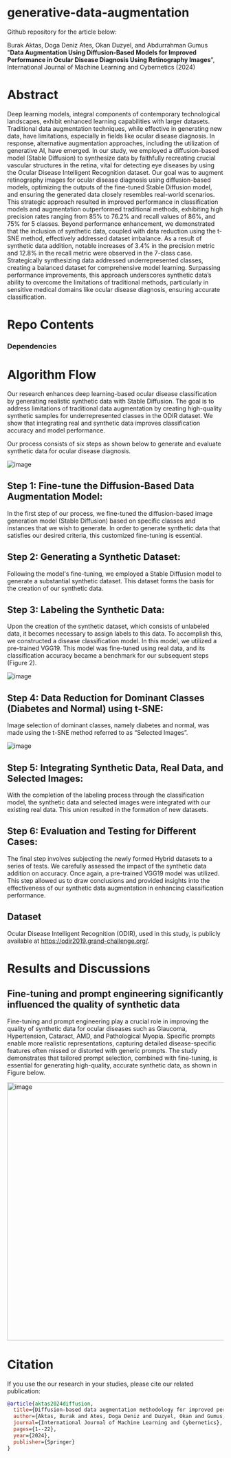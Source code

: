 # generative-data-augmentation

Github repository for the article below: 


Burak Aktas, Doga Deniz Ates, Okan Duzyel, and Abdurrahman Gumus "**Data Augmentation Using Diffusion-Based Models for Improved Performance in Ocular Disease Diagnosis Using Retinography Images**", International Journal of Machine Learning and Cybernetics (2024) 

# Abstract 

Deep learning models, integral components of contemporary technological landscapes, exhibit enhanced learning capabilities with larger datasets. Traditional data augmentation techniques, while effective in generating new data, have limitations, especially in fields like ocular disease diagnosis. In response, alternative augmentation approaches, including the utilization of generative AI, have emerged. In our study, we employed a diffusion-based model (Stable Diffusion) to synthesize data by faithfully recreating crucial vascular structures in the retina, vital for detecting eye diseases by using the Ocular Disease Intelligent Recognition dataset. Our goal was to augment retinography images for ocular disease diagnosis using diffusion-based models, optimizing the outputs of the fine-tuned Stable Diffusion model, and ensuring the generated data closely resembles real-world scenarios. This strategic approach resulted in improved performance in classification models and augmentation outperformed traditional methods, exhibiting high precision rates ranging from 85% to 76.2% and recall values of 86%, and 75% for 5 classes. Beyond performance enhancement, we demonstrated that the inclusion of synthetic data, coupled with data reduction using the t-SNE method, effectively addressed dataset imbalance. As a result of synthetic data addition, notable increases of 3.4% in the precision metric and 12.8% in the recall metric were observed in the 7-class case. Strategically synthesizing data addressed underrepresented classes, creating a balanced dataset for comprehensive model learning. Surpassing performance improvements, this approach underscores synthetic data’s ability to overcome the limitations of traditional methods, particularly in sensitive medical domains like ocular disease diagnosis, ensuring accurate classification. 

# Repo Contents 

### Dependencies 


# Algorithm Flow 

Our research enhances deep learning-based ocular disease classification by generating realistic synthetic data with Stable Diffusion. The goal is to address limitations of traditional data augmentation by creating high-quality synthetic samples for underrepresented classes in the ODIR dataset. We show that integrating real and synthetic data improves classification accuracy and model performance. 

Our process consists of six steps as shown below to generate and evaluate synthetic data for ocular disease diagnosis. 

![image](https://github.com/user-attachments/assets/cfbd6ad7-ee9f-4ee6-bdad-076a60d0234b)

## Step 1: Fine-tune the Diffusion-Based Data Augmentation Model: 
In the first step of our process, we fine-tuned the diffusion-based image generation model (Stable Diffusion) based on specific classes and instances that we wish to generate. In order to generate synthetic data that satisfies our desired criteria, this customized fine-tuning is essential.   

## Step 2: Generating a Synthetic Dataset: 
Following the model's fine-tuning, we employed a Stable Diffusion model to generate a substantial synthetic dataset. This dataset forms the basis for the creation of our synthetic data.  

## Step 3: Labeling the Synthetic Data: 
Upon the creation of the synthetic dataset, which consists of unlabeled data, it becomes necessary to assign labels to this data. To accomplish this, we constructed a disease classification model. In this model, we utilized a pre-trained VGG19. This model was fine-tuned using real data, and its classification accuracy became a benchmark for our subsequent steps (Figure 2).  

![image](https://github.com/user-attachments/assets/53cdd9e9-bdd0-4d23-b47d-3f05259261f1)

## Step 4: Data Reduction for Dominant Classes (Diabetes and Normal) using t-SNE: 
Image selection of dominant classes, namely diabetes and normal, was made using the t-SNE method referred to as “Selected Images”. 

![image](https://github.com/user-attachments/assets/280869e9-489d-4448-a4b1-23f0203ac3bb)

## Step 5: Integrating Synthetic Data, Real Data, and Selected Images: 
With the completion of the labeling process through the classification model, the synthetic data and selected images were integrated with our existing real data. This union resulted in the formation of new datasets. 

## Step 6: Evaluation and Testing for Different Cases: 
The final step involves subjecting the newly formed Hybrid datasets to a series of tests. We carefully assessed the impact of the synthetic data addition on accuracy. Once again, a pre-trained VGG19 model was utilized. This step allowed us to draw conclusions and provided insights into the effectiveness of our synthetic data augmentation in enhancing classification performance.

## Dataset 
Ocular Disease Intelligent Recognition (ODIR), used in this study, is publicly available at https://odir2019.grand-challenge.org/. 

# Results and Discussions 

## Fine‑tuning and prompt engineering significantly influenced the quality of synthetic data
Fine-tuning and prompt engineering play a crucial role in improving the quality of synthetic data for ocular diseases such as Glaucoma, Hypertension, Cataract, AMD, and Pathological Myopia. Specific prompts enable more realistic representations, capturing detailed disease-specific features often missed or distorted with generic prompts. The study demonstrates that tailored prompt selection, combined with fine-tuning, is essential for generating high-quality, accurate synthetic data, as shown in Figure below. 

<!-- ![image](https://github.com/user-attachments/assets/a2eb7d46-631e-4a63-8f40-4be6f3db596a) -->

<img src="https://github.com/user-attachments/assets/a2eb7d46-631e-4a63-8f40-4be6f3db596a" alt="image" width="600">



# Citation 

If you use the our research in your studies, please cite our related publication: 

```bibtex
@article{aktas2024diffusion,
  title={Diffusion-based data augmentation methodology for improved performance in ocular disease diagnosis using retinography images},
  author={Aktas, Burak and Ates, Doga Deniz and Duzyel, Okan and Gumus, Abdurrahman},
  journal={International Journal of Machine Learning and Cybernetics},
  pages={1--22},
  year={2024},
  publisher={Springer}
}

